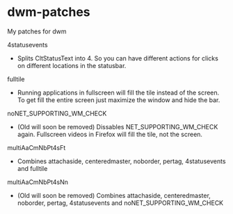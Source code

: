 # dwm-patches
My patches for dwm

4statusevents
- Splits CltStatusText into 4. So you can have different actions for clicks on different locations in the statusbar.

fulltile
- Running applications in fullscreen will fill the tile instead of the screen. To get fill the entire screen just maximize the window and hide the bar.

noNET_SUPPORTING_WM_CHECK
- (Old will soon be removed) Dissables NET_SUPPORTING_WM_CHECK again. Fullscreen videos in Firefox will fill the tile, not the screen.

multiAaCmNbPt4sFt
- Combines attachaside, centeredmaster, noborder, pertag, 4statusevents and fulltile

multiAaCmNbPt4sNn
- (Old will soon be removed) Combines attachaside, centeredmaster, noborder, pertag, 4statusevents and noNET_SUPPORTING_WM_CHECK
